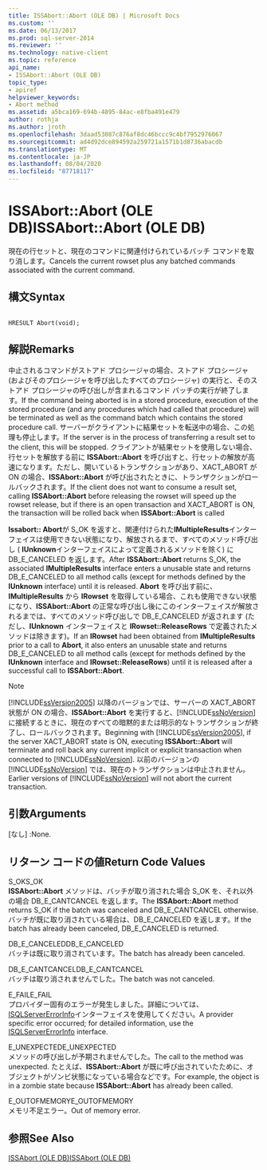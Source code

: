 ```yaml
---
title: ISSAbort::Abort (OLE DB) | Microsoft Docs
ms.custom: ''
ms.date: 06/13/2017
ms.prod: sql-server-2014
ms.reviewer: ''
ms.technology: native-client
ms.topic: reference
api_name:
- ISSAbort::Abort (OLE DB)
topic_type:
- apiref
helpviewer_keywords:
- Abort method
ms.assetid: a5bca169-694b-4895-84ac-e8fba491e479
author: rothja
ms.author: jroth
ms.openlocfilehash: 3daad53087c876af8dc46bccc9c4bf7952976067
ms.sourcegitcommit: ad4d92dce894592a259721a1571b1d8736abacdb
ms.translationtype: MT
ms.contentlocale: ja-JP
ms.lasthandoff: 08/04/2020
ms.locfileid: "87718117"
---
```

# <a name="issabortabort-ole-db"></a><span data-ttu-id="ca779-102">ISSAbort::Abort (OLE DB)</span><span class="sxs-lookup"><span data-stu-id="ca779-102">ISSAbort::Abort (OLE DB)</span></span>
  <span data-ttu-id="ca779-103">現在の行セットと、現在のコマンドに関連付けられているバッチ コマンドを取り消します。</span><span class="sxs-lookup"><span data-stu-id="ca779-103">Cancels the current rowset plus any batched commands associated with the current command.</span></span>  
  
## <a name="syntax"></a><span data-ttu-id="ca779-104">構文</span><span class="sxs-lookup"><span data-stu-id="ca779-104">Syntax</span></span>  
  
```  
  
HRESULT Abort(void);  
```  
  
## <a name="remarks"></a><span data-ttu-id="ca779-105">解説</span><span class="sxs-lookup"><span data-stu-id="ca779-105">Remarks</span></span>  
 <span data-ttu-id="ca779-106">中止されるコマンドがストアド プロシージャの場合、ストアド プロシージャ (およびそのプロシージャを呼び出したすべてのプロシージャ) の実行と、そのストアド プロシージャの呼び出しが含まれるコマンド バッチの実行が終了します。</span><span class="sxs-lookup"><span data-stu-id="ca779-106">If the command being aborted is in a stored procedure, execution of the stored procedure (and any procedures which had called that procedure) will be terminated as well as the command batch which contains the stored procedure call.</span></span> <span data-ttu-id="ca779-107">サーバーがクライアントに結果セットを転送中の場合、この処理も停止します。</span><span class="sxs-lookup"><span data-stu-id="ca779-107">If the server is in the process of transferring a result set to the client, this will be stopped.</span></span> <span data-ttu-id="ca779-108">クライアントが結果セットを使用しない場合、行セットを解放する前に **ISSAbort::Abort** を呼び出すと、行セットの解放が高速になります。ただし、開いているトランザクションがあり、XACT_ABORT が ON の場合、**ISSAbort::Abort** が呼び出されたときに、トランザクションがロールバックされます。</span><span class="sxs-lookup"><span data-stu-id="ca779-108">If the client does not want to consume a result set, calling **ISSAbort::Abort** before releasing the rowset will speed up the rowset release, but if there is an open transaction and XACT_ABORT is ON, the transaction will be rolled back when **ISSAbort::Abort** is called</span></span>  
  
 <span data-ttu-id="ca779-109">**Issabort:: Abort**が S_OK を返すと、関連付けられた**IMultipleResults**インターフェイスは使用できない状態になり、解放されるまで、すべてのメソッド呼び出し ( **IUnknown**インターフェイスによって定義されるメソッドを除く) に DB_E_CANCELED を返します。</span><span class="sxs-lookup"><span data-stu-id="ca779-109">After **ISSAbort::Abort** returns S_OK, the associated **IMultipleResults** interface enters a unusable state and returns DB_E_CANCELED to all method calls (except for methods defined by the **IUnknown** interface) until it is released.</span></span> <span data-ttu-id="ca779-110">**Abort** を呼び出す前に、**IMultipleResults** から **IRowset** を取得している場合、これも使用できない状態になり、**ISSAbort::Abort** の正常な呼び出し後にこのインターフェイスが解放されるまでは、すべてのメソッド呼び出しで DB_E_CANCELED が返されます (ただし、**IUnknown** インターフェイスと **IRowset::ReleaseRows** で定義されたメソッドは除きます)。</span><span class="sxs-lookup"><span data-stu-id="ca779-110">If an **IRowset** had been obtained from **IMultipleResults** prior to a call to **Abort**, it also enters an unusable state and returns DB_E_CANCELED to all method calls (except for methods defined by the **IUnknown** interface and **IRowset::ReleaseRows**) until it is released after a successful call to **ISSAbort::Abort**.</span></span>  
  
> [!NOTE]  
>  <span data-ttu-id="ca779-111">[!INCLUDE[ssVersion2005](../../includes/ssversion2005-md.md)] 以降のバージョンでは、サーバーの XACT_ABORT 状態が ON の場合、**ISSAbort::Abort** を実行すると、[!INCLUDE[ssNoVersion](../../includes/ssnoversion-md.md)] に接続するときに、現在のすべての暗黙的または明示的なトランザクションが終了し、ロールバックされます。</span><span class="sxs-lookup"><span data-stu-id="ca779-111">Beginning with [!INCLUDE[ssVersion2005](../../includes/ssversion2005-md.md)], if the server XACT_ABORT state is ON, executing **ISSAbort::Abort** will terminate and roll back any current implicit or explicit transaction when connected to [!INCLUDE[ssNoVersion](../../includes/ssnoversion-md.md)].</span></span> <span data-ttu-id="ca779-112">以前のバージョンの [!INCLUDE[ssNoVersion](../../includes/ssnoversion-md.md)] では、現在のトランザクションは中止されません。</span><span class="sxs-lookup"><span data-stu-id="ca779-112">Earlier versions of [!INCLUDE[ssNoVersion](../../includes/ssnoversion-md.md)] will not abort the current transaction.</span></span>  
  
## <a name="arguments"></a><span data-ttu-id="ca779-113">引数</span><span class="sxs-lookup"><span data-stu-id="ca779-113">Arguments</span></span>  
 <span data-ttu-id="ca779-114">[なし] :</span><span class="sxs-lookup"><span data-stu-id="ca779-114">None.</span></span>  
  
## <a name="return-code-values"></a><span data-ttu-id="ca779-115">リターン コードの値</span><span class="sxs-lookup"><span data-stu-id="ca779-115">Return Code Values</span></span>  
 <span data-ttu-id="ca779-116">S_OK</span><span class="sxs-lookup"><span data-stu-id="ca779-116">S_OK</span></span>  
 <span data-ttu-id="ca779-117">**ISSAbort::Abort** メソッドは、バッチが取り消された場合 S_OK を、それ以外の場合 DB_E_CANTCANCEL を返します。</span><span class="sxs-lookup"><span data-stu-id="ca779-117">The **ISSAbort::Abort** method returns S_OK if the batch was canceled and DB_E_CANTCANCEL otherwise.</span></span> <span data-ttu-id="ca779-118">バッチが既に取り消されている場合は、DB_E_CANCELED を返します。</span><span class="sxs-lookup"><span data-stu-id="ca779-118">If the batch has already been canceled, DB_E_CANCELED is returned.</span></span>  
  
 <span data-ttu-id="ca779-119">DB_E_CANCELED</span><span class="sxs-lookup"><span data-stu-id="ca779-119">DB_E_CANCELED</span></span>  
 <span data-ttu-id="ca779-120">バッチは既に取り消されています。</span><span class="sxs-lookup"><span data-stu-id="ca779-120">The batch has already been canceled.</span></span>  
  
 <span data-ttu-id="ca779-121">DB_E_CANTCANCEL</span><span class="sxs-lookup"><span data-stu-id="ca779-121">DB_E_CANTCANCEL</span></span>  
 <span data-ttu-id="ca779-122">バッチは取り消されませんでした。</span><span class="sxs-lookup"><span data-stu-id="ca779-122">The batch was not canceled.</span></span>  
  
 <span data-ttu-id="ca779-123">E_FAIL</span><span class="sxs-lookup"><span data-stu-id="ca779-123">E_FAIL</span></span>  
 <span data-ttu-id="ca779-124">プロバイダー固有のエラーが発生しました。詳細については、 [ISQLServerErrorInfo](../../database-engine/dev-guide/isqlservererrorinfo-ole-db.md)インターフェイスを使用してください。</span><span class="sxs-lookup"><span data-stu-id="ca779-124">A provider specific error occurred; for detailed information, use the [ISQLServerErrorInfo](../../database-engine/dev-guide/isqlservererrorinfo-ole-db.md) interface.</span></span>  
  
 <span data-ttu-id="ca779-125">E_UNEXPECTED</span><span class="sxs-lookup"><span data-stu-id="ca779-125">E_UNEXPECTED</span></span>  
 <span data-ttu-id="ca779-126">メソッドの呼び出しが予期されませんでした。</span><span class="sxs-lookup"><span data-stu-id="ca779-126">The call to the method was unexpected.</span></span> <span data-ttu-id="ca779-127">たとえば、**ISSAbort::Abort** が既に呼び出されていたために、オブジェクトがゾンビ状態になっている場合などです。</span><span class="sxs-lookup"><span data-stu-id="ca779-127">For example, the object is in a zombie state because **ISSAbort::Abort** has already been called.</span></span>  
  
 <span data-ttu-id="ca779-128">E_OUTOFMEMORY</span><span class="sxs-lookup"><span data-stu-id="ca779-128">E_OUTOFMEMORY</span></span>  
 <span data-ttu-id="ca779-129">メモリ不足エラー。</span><span class="sxs-lookup"><span data-stu-id="ca779-129">Out of memory error.</span></span>  
  
## <a name="see-also"></a><span data-ttu-id="ca779-130">参照</span><span class="sxs-lookup"><span data-stu-id="ca779-130">See Also</span></span>  
 [<span data-ttu-id="ca779-131">ISSAbort &#40;OLE DB&#41;</span><span class="sxs-lookup"><span data-stu-id="ca779-131">ISSAbort &#40;OLE DB&#41;</span></span>](../../database-engine/dev-guide/issabort-ole-db.md)  
  
  
